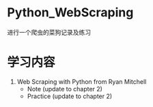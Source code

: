 # Python_WebScraping
进行一个爬虫的菜狗记录及练习

# 学习内容
1.  Web Scraping with Python from Ryan Mitchell
    * Note (update to chapter 2)
    * Practice (update to chapter 2)

